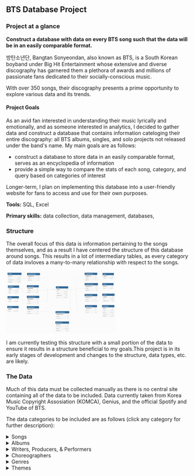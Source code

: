 ## BTS Database Project

### Project at a glance
**Construct a database with data on every BTS song such that the data will be in an easily comparable format.** 

방탄소년단, Bangtan Sonyeondan, also known as BTS, is a South Korean boyband under Big Hit Entertainment whose extensive and diverse discography has garnered them a plethora of awards and millions of passionate fans dedicated to their socially-conscious music. 

With over 350 songs, their discography presents a prime opportunity to explore various data and its trends.

#### Project Goals
As an avid fan interested in understanding their music lyrically and emotionally, and as someone interested in analytics, I decided to gather data and construct a database that contains information cateloging their entire discography: all BTS albums, singles, and solo projects not released under the band's name. My main goals are as follows:
- construct a database to store data in an easily comparable format, serves as an encyclopedia of information
- provide a simple way to compare the stats of each song, category, and query based on categories of interest

Longer-term, I plan on implementing this database into a user-friendly website for fans to access and use for their own purposes.

**Tools:** SQL, Excel

**Primary skills:** data collection, data management, databases, 
  
 ### Structure
The overall focus of this data is information pertaining to the songs themselves, and as a result I have centered the structure of this database around songs. This results in a lot of intermediary tables, as every category of data invloves a many-to-many relationship with respect to the songs. 

 <img src="images/btsdata_schema.png" width=300>

I am currently testing this structure with a small portion of the data to ensure it results in a structure beneficial to my goals.This project is in its early stages of development and changes to the structure, data types, etc. are likely.

### The Data
Much of this data must be collected manually as there is no central site containing all of the data to be included. Data currently taken from Korea Music Copyright Assosiation (KOMCA), Genius, and the official Spotify and YouTube of BTS.



The data categories to be included are as follows (click any category for further description):

<details> 
   <summary> Songs </summary>

many songs have multiple titles depending on the language and translation chosen eg Baepsae can be called crow tit, try hard, silver spoon etc.
Songs frequently appear on multiple albums.

some songs have multiple remixes which change the overall genre of the original song, as well as having a different release date. Remixes don't have to be a table, could be fine within songs as I have the classification column? Then we could still sort by class to find all Remixes, or by title to find all Remixes of a song/ to see if a song has a remix 
</details>

<details> 
  <summary> Albums </summary>

There are 32 albums, x where the primary language is Korean, x Japanese, and 1 in English. There are many songs on each album, but there are also many repackaged and compilation albums which share songs between them.
</details>

<details> 
   <summary> Writers, Producers, & Performers </summary>
  
While the band has 7 members, not all are featured on every song; units such as rap-line and vocal-line, as well as other random groupings, solos, and separate artist features are common on most albums. 
This table begins with the 7 members, then common features (usually from within the company), then external features. 

The writers and producers overlap substantially (with the performers as well) so there is potential for turning these 3 into one table. However, the intermediary table would likely end up being very large with the possibility of 20 attributes per song, so for now they are separate tables.
</details>

<details> 
   <summary> Choreographers </summary> 
  
Many songs have choreography and i would like to credit those involved, but it is surprisingly difficult to find this information so it has been left out until I can find a reliable source.
</details>

<details> 
   <summary> Genres </summary> 
  
While the whole of bts' discography, especially when considered in contexts with other artists, is classified as kpop and sometimes hip-hop, dance pop, etc., their music has a variety of influences that are important for me to distinguish. Thus categorization is a bit subjective and given my lack of music genre knowledge, I will be asking others for their input via social media.
I could simplify this by having only one primary genre per song, but this wouldn't encapsulate the variety of influences within BTS's music, and also wouldn't allow for accurate search results when looking for or comparing songs.
</details>

<details> 
   <summary> Themes </summary> 
  
This is another subjective categorization which describes the overall motifs within each song. Songs will have more than one in general due to the complex themes and lyricism, as well as for ease of comparison.

<details> 
   <summary> Awards </summary> 
  
Many songs, especially title tracks, have been nominated for awards across several countries from the Melon Music Awards in Korea to the Grammies in the US.
songs nominated for awards in several countries by different academies, whether the award was received 
</details>
 
<details> 
   <summary> Performances </summary> 
  
I would like to know where and when each song has been performed live for fans on tours, concerts, award shows, and other events. There are many songs which have never been performed live and I want to be able to differentiate these, as well as see how often they perform certain songs. Sifting through nearly 10 years of information is going to take a while, so this category is on hold while I work on others.
</details>
